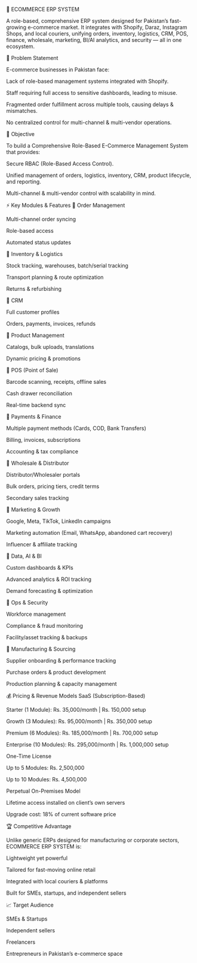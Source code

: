 🛒 ECOMMERCE ERP SYSTEM

A role-based, comprehensive ERP system designed for Pakistan’s fast-growing e-commerce market.
It integrates with Shopify, Daraz, Instagram Shops, and local couriers, unifying orders, inventory, logistics, CRM, POS, finance, wholesale, marketing, BI/AI analytics, and security — all in one ecosystem.

🚀 Problem Statement

E-commerce businesses in Pakistan face:

Lack of role-based management systems integrated with Shopify.

Staff requiring full access to sensitive dashboards, leading to misuse.

Fragmented order fulfillment across multiple tools, causing delays & mismatches.

No centralized control for multi-channel & multi-vendor operations.

🎯 Objective

To build a Comprehensive Role-Based E-Commerce Management System that provides:

Secure RBAC (Role-Based Access Control).

Unified management of orders, logistics, inventory, CRM, product lifecycle, and reporting.

Multi-channel & multi-vendor control with scalability in mind.

⚡ Key Modules & Features
🔹 Order Management

Multi-channel order syncing

Role-based access

Automated status updates

🔹 Inventory & Logistics

Stock tracking, warehouses, batch/serial tracking

Transport planning & route optimization

Returns & refurbishing

🔹 CRM

Full customer profiles

Orders, payments, invoices, refunds

🔹 Product Management

Catalogs, bulk uploads, translations

Dynamic pricing & promotions

🔹 POS (Point of Sale)

Barcode scanning, receipts, offline sales

Cash drawer reconciliation

Real-time backend sync

🔹 Payments & Finance

Multiple payment methods (Cards, COD, Bank Transfers)

Billing, invoices, subscriptions

Accounting & tax compliance

🔹 Wholesale & Distributor

Distributor/Wholesaler portals

Bulk orders, pricing tiers, credit terms

Secondary sales tracking

🔹 Marketing & Growth

Google, Meta, TikTok, LinkedIn campaigns

Marketing automation (Email, WhatsApp, abandoned cart recovery)

Influencer & affiliate tracking

🔹 Data, AI & BI

Custom dashboards & KPIs

Advanced analytics & ROI tracking

Demand forecasting & optimization

🔹 Ops & Security

Workforce management

Compliance & fraud monitoring

Facility/asset tracking & backups

🔹 Manufacturing & Sourcing

Supplier onboarding & performance tracking

Purchase orders & product development

Production planning & capacity management

💰 Pricing & Revenue Models
SaaS (Subscription-Based)

Starter (1 Module): Rs. 35,000/month | Rs. 150,000 setup

Growth (3 Modules): Rs. 95,000/month | Rs. 350,000 setup

Premium (6 Modules): Rs. 185,000/month | Rs. 700,000 setup

Enterprise (10 Modules): Rs. 295,000/month | Rs. 1,000,000 setup

One-Time License

Up to 5 Modules: Rs. 2,500,000

Up to 10 Modules: Rs. 4,500,000

Perpetual On-Premises Model

Lifetime access installed on client’s own servers

Upgrade cost: 18% of current software price

🏆 Competitive Advantage

Unlike generic ERPs designed for manufacturing or corporate sectors, ECOMMERCE ERP SYSTEM is:

Lightweight yet powerful

Tailored for fast-moving online retail

Integrated with local couriers & platforms

Built for SMEs, startups, and independent sellers

📈 Target Audience

SMEs & Startups

Independent sellers

Freelancers

Entrepreneurs in Pakistan’s e-commerce space
